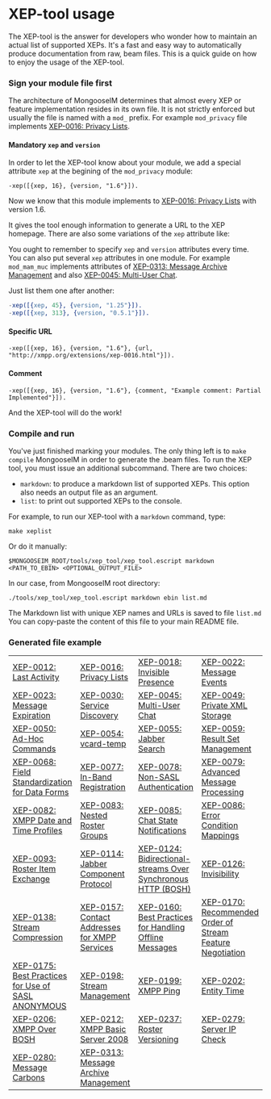 # XEP-tool usage

The XEP-tool is the answer for developers who wonder how to maintain an actual list of supported XEPs.
It's a fast and easy way to automatically produce documentation from raw, beam files.
This is a quick guide on how to enjoy the usage of the XEP-tool.

###  Sign your module file first

The architecture of MongooseIM determines that almost every XEP or feature implementation resides in its own file. 
It is not strictly enforced but usually the file is named with a `mod_` prefix. 
For example `mod_privacy` file implements [XEP-0016: Privacy Lists](http://xmpp.org/extensions/xep-0016.html).

#### Mandatory `xep` and `version`

In order to let the XEP-tool know about your module, we add a special attribute `xep` at the begining of the `mod_privacy` module:

```
-xep([{xep, 16}, {version, "1.6"}]).
```

Now we know that this module implements to [XEP-0016: Privacy Lists](http://xmpp.org/extensions/xep-0016.html) with version 1.6.

It gives the tool enough information to generate a URL to the XEP homepage.
There are also some variations of the `xep` attribute like:

You ought to remember to specify `xep` and `version` attributes every time.
You can also put several `xep` attributes in one module.
For example `mod_mam_muc` implements attributes of [XEP-0313: Message Archive Management](http://xmpp.org/extensions/xep-0313.html) and also [XEP-0045: Multi-User Chat](http://xmpp.org/extensions/xep-0045.html).

Just list them one after another:

```erlang
-xep([{xep, 45}, {version, "1.25"}]).
-xep([{xep, 313}, {version, "0.5.1"}]).
```

#### Specific URL

```
-xep([{xep, 16}, {version, "1.6"}, {url, "http://xmpp.org/extensions/xep-0016.html"}]).
```

#### Comment

```
-xep([{xep, 16}, {version, "1.6"}, {comment, "Example comment: Partial Implemented"}]).
```

And the XEP-tool will do the work!

### Compile and run

You've just finished marking your modules. 
The only thing left is to `make compile` MongooseIM in order to generate the .beam files.
To run the XEP tool, you must issue an additional subcommand. 
There are two choices:

* `markdown`: to produce a markdown list of supported XEPs. 
 This option also needs an output file as an argument.
* `list`: to print out supported XEPs to the console.

For example, to run our XEP-tool with a `markdown` command, type:

`make xeplist`

Or do it manually:

`$MONGOOSEIM_ROOT/tools/xep_tool/xep_tool.escript markdown <PATH_TO_EBIN> <OPTIONAL_OUTPUT_FILE>`

In our case, from MongooseIM root directory:

`./tools/xep_tool/xep_tool.escript markdown ebin list.md`

The Markdown list with unique XEP names and URLs is saved to file `list.md`
You can copy-paste the content of this file to your main README file.

### Generated file example

|||||
| ------------- | ------------- | ------------- |------------- |
|[XEP-0012: Last Activity](http://www.xmpp.org/extensions/xep-0012.html) | [XEP-0016: Privacy Lists](http://www.xmpp.org/extensions/xep-0016.html) | [XEP-0018: Invisible Presence](http://www.xmpp.org/extensions/xep-0018.html) | [XEP-0022: Message Events](http://www.xmpp.org/extensions/xep-0022.html) |
[XEP-0023: Message Expiration](http://www.xmpp.org/extensions/xep-0023.html) | [XEP-0030: Service Discovery](http://www.xmpp.org/extensions/xep-0030.html) | [XEP-0045: Multi-User Chat](http://www.xmpp.org/extensions/xep-0045.html) | [XEP-0049: Private XML Storage](http://www.xmpp.org/extensions/xep-0049.html) |
[XEP-0050: Ad-Hoc Commands](http://www.xmpp.org/extensions/xep-0050.html) | [XEP-0054: vcard-temp](http://www.xmpp.org/extensions/xep-0054.html) | [XEP-0055: Jabber Search](http://www.xmpp.org/extensions/xep-0055.html) | [XEP-0059: Result Set Management](http://www.xmpp.org/extensions/xep-0059.html) |
[XEP-0068: Field Standardization for Data Forms](http://www.xmpp.org/extensions/xep-0068.html) | [XEP-0077: In-Band Registration](http://www.xmpp.org/extensions/xep-0077.html) | [XEP-0078: Non-SASL Authentication](http://www.xmpp.org/extensions/xep-0078.html) | [XEP-0079: Advanced Message Processing](http://www.xmpp.org/extensions/xep-0079.html) |
[XEP-0082: XMPP Date and Time Profiles](http://www.xmpp.org/extensions/xep-0082.html) | [XEP-0083: Nested Roster Groups](http://www.xmpp.org/extensions/xep-0083.html) | [XEP-0085: Chat State Notifications](http://www.xmpp.org/extensions/xep-0085.html) | [XEP-0086: Error Condition Mappings](http://www.xmpp.org/extensions/xep-0086.html) |
[XEP-0093: Roster Item Exchange](http://www.xmpp.org/extensions/xep-0093.html) | [XEP-0114: Jabber Component Protocol](http://www.xmpp.org/extensions/xep-0114.html) | [XEP-0124: Bidirectional-streams Over Synchronous HTTP (BOSH)](http://www.xmpp.org/extensions/xep-0124.html) | [XEP-0126: Invisibility](http://www.xmpp.org/extensions/xep-0126.html) |
[XEP-0138: Stream Compression](http://www.xmpp.org/extensions/xep-0138.html) | [XEP-0157: Contact Addresses for XMPP Services](http://www.xmpp.org/extensions/xep-0157.html) | [XEP-0160: Best Practices for Handling Offline Messages](http://www.xmpp.org/extensions/xep-0160.html) | [XEP-0170: Recommended Order of Stream Feature Negotiation](http://www.xmpp.org/extensions/xep-0170.html) |
[XEP-0175: Best Practices for Use of SASL ANONYMOUS](http://www.xmpp.org/extensions/xep-0175.html) | [XEP-0198: Stream Management](http://www.xmpp.org/extensions/xep-0198.html) | [XEP-0199: XMPP Ping](http://www.xmpp.org/extensions/xep-0199.html) | [XEP-0202: Entity Time](http://www.xmpp.org/extensions/xep-0202.html) |
[XEP-0206: XMPP Over BOSH](http://www.xmpp.org/extensions/xep-0206.html) | [XEP-0212: XMPP Basic Server 2008](http://www.xmpp.org/extensions/xep-0212.html) | [XEP-0237: Roster Versioning](http://www.xmpp.org/extensions/xep-0237.html) | [XEP-0279: Server IP Check](http://www.xmpp.org/extensions/xep-0279.html) |
[XEP-0280: Message Carbons](http://www.xmpp.org/extensions/xep-0280.html) | [XEP-0313: Message Archive Management](http://xmpp.org/extensions/attic/xep-0313-0.2.html) |
